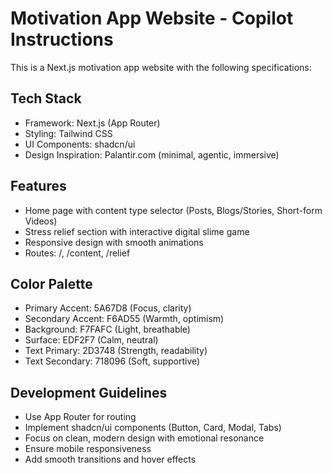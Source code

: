 # Motivation App Website - Copilot Instructions

This is a Next.js motivation app website with the following specifications:

## Tech Stack
- Framework: Next.js (App Router)
- Styling: Tailwind CSS
- UI Components: shadcn/ui
- Design Inspiration: Palantir.com (minimal, agentic, immersive)

## Features
- Home page with content type selector (Posts, Blogs/Stories, Short-form Videos)
- Stress relief section with interactive digital slime game
- Responsive design with smooth animations
- Routes: /, /content, /relief

## Color Palette
- Primary Accent: 5A67D8 (Focus, clarity)
- Secondary Accent: F6AD55 (Warmth, optimism)
- Background: F7FAFC (Light, breathable)
- Surface: EDF2F7 (Calm, neutral)
- Text Primary: 2D3748 (Strength, readability)
- Text Secondary: 718096 (Soft, supportive)

## Development Guidelines
- Use App Router for routing
- Implement shadcn/ui components (Button, Card, Modal, Tabs)
- Focus on clean, modern design with emotional resonance
- Ensure mobile responsiveness
- Add smooth transitions and hover effects